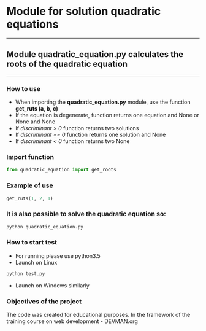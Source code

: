 # Module for solution quadratic equations
---
## Module **quadratic_equation.py** calculates the roots of the quadratic equation
---

### How to use
+ When importing the **quadratic_equation.py** module, use the function **get_ruts (a, b, c)**
+ If the equation is degenerate, function returns one equation and None or None and None
+ If *discriminant > 0* function returns two solutions
+ If *discriminant == 0* function returns one solution and None
+ If *discriminant < 0* function returns two None

### Import function
```python
from quadratic_equation import get_roots
```

### Example of use
```python
get_ruts(1, 2, 1)
```

### It is also possible to solve the quadratic equation so:
```bash
python quadratic_equation.py
```

### How to start test
+ For running please use python3.5
+ Launch on Linux
```bash
python test.py
```
+ Launch on Windows similarly

### Objectives of the project
The code was created for educational purposes. In the framework of the training course on web development - DEVMAN.org